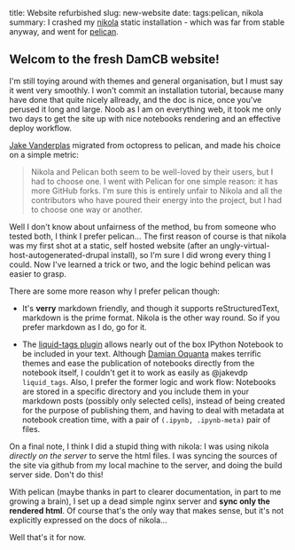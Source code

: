 title: Website refurbished
slug: new-website
date:
tags:pelican, nikola
summary: I crashed my [nikola](http://getnikola.com) static installation - which was far from stable anyway, and went for [pelican](http://blog.getpelican.com/).

## Welcom to the fresh DamCB website!

I'm still toying around with themes and general organisation, but I
must say it went very smoothly. I won't commit an installation
tutorial, because many have done that quite nicely allready, and the
doc is nice, once you've perused it long and large. Noob as I am on
everything web, it took me only two days to get the site up with nice
notebooks rendering and an effective deploy
workflow.

[Jake Vanderplas](http://jakevdp.github.io/blog/2013/05/07/migrating-from-octopress-to-pelican/)
migrated from octopress to pelican, and made his choice on a simple metric:

>Nikola and Pelican both seem to be well-loved by their users, but I had to choose one. I went with Pelican for one simple reason: it has more GitHub forks. I'm sure this is entirely unfair to Nikola and all the contributors who have poured their energy into the project, but I had to choose one way or another.

Well I don't know about unfairness of the method, bu from someone who
tested both, I think I prefer pelican... The first reason of course is
that nikola was my first shot at a static, self hosted website (after
an ungly-virtual-host-autogenerated-drupal install), so I'm sure I did
wrong every thing I could. Now I've learned a trick or two, and the
logic behind pelican was easier to grasp.

There are some more reason why I prefer pelican though:

* It's **verry** markdown friendly, and though it supports
  reStructuredText, markdown is the prime format. Nikola is the other way round. So if you prefer markdown as I do, go for it.

* The
  [liquid-tags plugin](https://github.com/getpelican/pelican-plugins/tree/master/liquid_tags)
  allows nearly out of the box IPython Notebook to be included in your
  text. Although [Damian Oquanta](http://www.damian.oquanta.info)
  makes terrific themes and ease the publication of notebooks directly
  from the notebook itself, I couldn't get it to work as easily as
  @jakevdp `liquid_tags`. Also, I prefer the former logic and work
  flow: Notebooks are stored in a specific directory and you include
  them in your markdown posts (possibly only selected cells), instead
  of being created for the purpose of publishing them, and having to
  deal with metadata at notebook creation time, with a pair of
  `(.ipynb, .ipynb-meta)` pair of files.

On a final note, I think I did a stupid thing with nikola: I was using
nikola _directly on the server_ to serve the html files. I was syncing
the sources of the site via github from my local machine to the
server, and doing the build server side. Don't do this!

With pelican (maybe thanks in part to clearer documentation, in part
to me growing a brain), I set up a dead simple nginx server and **sync
only the rendered html**. Of course that's the only way that makes
sense, but it's not explicitly expressed on the docs of nikola...

Well that's it for now.
